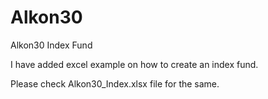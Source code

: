 # Alkon30
Alkon30 Index Fund

I have added excel example on how to create an index fund.

Please check Alkon30_Index.xlsx file for the same.

